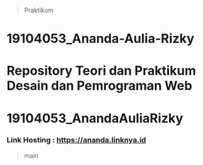 > Praktikum
# 19104053_Ananda-Aulia-Rizky
Repository Teori dan Praktikum Desain dan Pemrograman Web
=======
# 19104053_AnandaAuliaRizky
### Link Hosting : https://ananda.linknya.id

> main
